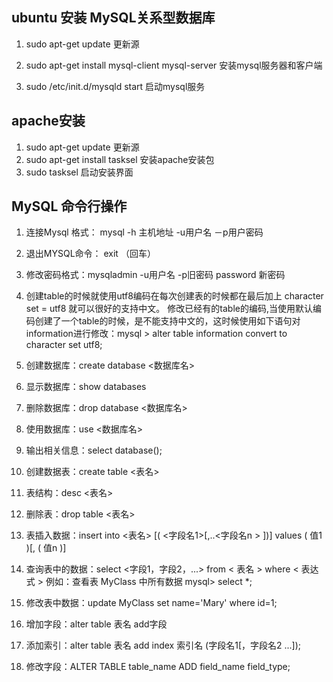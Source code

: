 ## ubuntu 安装 MySQL关系型数据库
1. sudo apt-get update 更新源

2. sudo apt-get install mysql-client mysql-server 安装mysql服务器和客户端

3. sudo /etc/init.d/mysqld start 启动mysql服务

## apache安装
1. sudo apt-get update 更新源
2. sudo apt-get install tasksel 安装apache安装包
3. sudo tasksel 启动安装界面
## MySQL 命令行操作
1. 连接Mysql 格式： mysql -h 主机地址 -u用户名 －p用户密码

2. 退出MYSQL命令： exit （回车）

3. 修改密码格式：mysqladmin -u用户名 -p旧密码 password 新密码

4. 创建table的时候就使用utf8编码在每次创建表的时候都在最后加上 character set = utf8 就可以很好的支持中文。
   修改已经有的table的编码,当使用默认编码创建了一个table的时候，是不能支持中文的，这时候使用如下语句对information进行修改：mysql > alter table information convert to character set utf8;

5.  创建数据库：create database <数据库名>

6.  显示数据库：show databases

7.  删除数据库：drop database <数据库名>

8.  使用数据库：use <数据库名>

9.  输出相关信息：select database();

10.  创建数据表：create table <表名>

11.  表结构：desc <表名>

12.  删除表：drop table <表名>

13.  表插入数据：insert into <表名> [( <字段名1>[,..<字段名n > ])] values ( 值1 )[, ( 值n )]

14.  查询表中的数据：select <字段1，字段2，...> from < 表名 > where < 表达式 > 例如：查看表 MyClass 中所有数据 mysql> select *;

15.  修改表中数据：update MyClass set name='Mary' where id=1;

16.  增加字段：alter table 表名 add字段

17.  添加索引：alter table 表名 add index 索引名 (字段名1[，字段名2 ...]);

18.  修改字段：ALTER TABLE table_name ADD field_name field_type;


